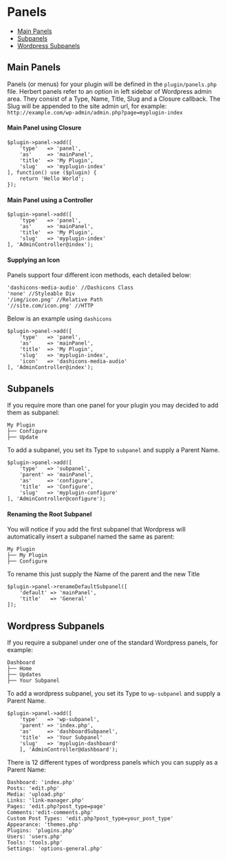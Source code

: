# Panels

- [Main Panels](#main-panels)
- [Subpanels](#subpanels)
- [Wordpress Subpanels](#wp-subpanels)

<a name="main-panels"></a>
## Main Panels

Panels (or menus) for your plugin will be defined in the `plugin/panels.php` file. Herbert panels refer to an option in left sidebar of Wordpress admin area. They consist of a Type, Name, Title, Slug and a Closure callback. The Slug will be appended to the site admin url, for example: `http://example.com/wp-admin/admin.php?page=myplugin-index`


#### Main Panel using Closure

	$plugin->panel->add([
		'type'   => 'panel',
		'as'     => 'mainPanel',
		'title'  => 'My Plugin',
		'slug'   => 'myplugin-index'
	], function() use ($plugin) {
		return 'Hello World';
	});



#### Main Panel using a Controller

	$plugin->panel->add([
		'type'   => 'panel',
		'as'     => 'mainPanel',
		'title'  => 'My Plugin',
		'slug'   => 'myplugin-index'
	], 'AdminController@index');


#### Supplying an Icon
Panels support four different icon methods, each detailed below:

```
'dashicons-media-audio' //Dashicons Class
'none' //Styleable Div
'/img/icon.png' //Relative Path
'//site.com/icon.png' //HTTP
```

Below is an example using `dashicons`

	$plugin->panel->add([
		'type'   => 'panel',
		'as'     => 'mainPanel',
		'title'  => 'My Plugin',
		'slug'   => 'myplugin-index',
		'icon'   => 'dashicons-media-audio'
	], 'AdminController@index');

<a name="subpanels"></a>
## Subpanels

If you require more than one panel for your plugin you may decided to add them as subpanel:

```
My Plugin
├── Configure
├── Update
```

To add a subpanel, you set its Type to `subpanel` and supply a Parent Name.

	$plugin->panel->add([
		'type'   => 'subpanel',
		'parent' => 'mainPanel',
		'as'     => 'configure',
		'title'  => 'Configure',
		'slug'   => 'myplugin-configure'
	], 'AdminController@configure');

#### Renaming the Root Subpanel

You will notice if you add the first subpanel that Wordpress will automatically insert a subpanel named the same as parent:

```
My Plugin
├── My Plugin
├── Configure
```

To rename this just supply the Name of the parent and the new Title

	$plugin->panel->renameDefaultSubpanel([
		'default' => 'mainPanel',
		'title'   => 'General'
	]);

<a name="wp-subpanels"></a>
## Wordpress Subpanels

If you require a subpanel under one of the standard Wordpress panels, for example:

```
Dashboard
├── Home
├── Updates
├── Your Subpanel
```

To add a wordpress subpanel, you set its Type to `wp-subpanel` and supply a Parent Name.

	$plugin->panel->add([
		'type'   => 'wp-subpanel',
		'parent' => 'index.php',
		'as'     => 'dashboardSubpanel',
		'title'  => 'Your Subpanel'
		'slug'   => 'myplugin-dashboard'
		], 'AdminController@dashboard');

There is 12 different types of wordpress panels which you can supply as a Parent Name:

```
Dashboard: 'index.php'
Posts: 'edit.php'
Media: 'upload.php'
Links: 'link-manager.php'
Pages: 'edit.php?post_type=page'
Comments:'edit-comments.php'
Custom Post Types: 'edit.php?post_type=your_post_type'
Appearance: 'themes.php'
Plugins: 'plugins.php'
Users: 'users.php'
Tools: 'tools.php'
Settings: 'options-general.php'
```
